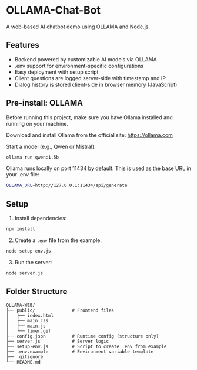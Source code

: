 # OLLAMA-Chat-Bot

A web-based AI chatbot demo using OLLAMA and Node.js.

## Features

- Backend powered by customizable AI models via OLLAMA
- .env support for environment-specific configurations
- Easy deployment with setup script
- Client questions are logged server-side with timestamp and IP
- Dialog history is stored client-side in browser memory (JavaScript)

## Pre-install: OLLAMA

Before running this project, make sure you have Ollama installed and running on your machine.

Download and install Ollama from the official site: https://ollama.com

Start a model (e.g., Qwen or Mistral):
```bash
ollama run qwen:1.5b
```

Ollama runs locally on port 11434 by default. This is used as the base URL in your .env file:
```bash
OLLAMA_URL=http://127.0.0.1:11434/api/generate
```

## Setup

1. Install dependencies:

```bash
npm install
```

2. Create a `.env` file from the example:

```bash
node setup-env.js
```

3. Run the server:

```bash
node server.js
```

## Folder Structure

```
OLLAMA-WEB/
├── public/              # Frontend files
│   ├── index.html
│   ├── main.css
│   ├── main.js
│   └── timer.gif
├── config.json          # Runtime config (structure only)
├── server.js            # Server logic
├── setup-env.js         # Script to create .env from example
├── .env.example         # Environment variable template
├── .gitignore
└── README.md
```
